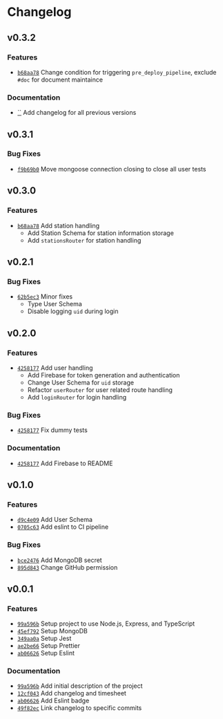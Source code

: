 # Changelog

## v0.3.2

### Features
- [`b68aa78`](https://github.com/wangc9/journey-reviewer-backend/commit/6a586df286e524cd205bb975beeb52d191501b8c) Change condition for triggering `pre_deploy_pipeline`, exclude `#doc` for document maintaince

### Documentation

- [``](https://github.com/wangc9/journey-reviewer-backend/commit/42581778fb4ff00561c41906e61ef3cc1cb24fd8) Add changelog for all previous versions


## v0.3.1

### Bug Fixes

- [`f9b69b0`](https://github.com/wangc9/journey-reviewer-backend/commit/f9b69b0593027f693df5792dbe37fd179585434a) Move mongoose connection closing to close all user tests


## v0.3.0

### Features
- [`b68aa78`](https://github.com/wangc9/journey-reviewer-backend/commit/b68aa789d308c5ff52e3666968fe68bdcc7d4ea9) Add station handling
  - Add Station Schema for station information storage
  - Add `stationsRouter` for station handling


## v0.2.1

### Bug Fixes

- [`62b5ec3`](https://github.com/wangc9/journey-reviewer-backend/commit/62b5ec3799ea010671c51d6519d56b3be204cdcb) Minor fixes
  - Type User Schema
  - Disable logging `uid` during login


## v0.2.0

### Features
- [`4258177`](https://github.com/wangc9/journey-reviewer-backend/commit/42581778fb4ff00561c41906e61ef3cc1cb24fd8) Add user handling
  - Add Firebase for token generation and authentication
  - Change User Schema for `uid` storage
  - Refactor `userRouter` for user related route handling
  - Add `loginRouter` for login handling

### Bug Fixes

- [`4258177`](https://github.com/wangc9/journey-reviewer-backend/commit/42581778fb4ff00561c41906e61ef3cc1cb24fd8) Fix dummy tests

### Documentation

- [`4258177`](https://github.com/wangc9/journey-reviewer-backend/commit/42581778fb4ff00561c41906e61ef3cc1cb24fd8) Add Firebase to README


## v0.1.0

### Features
- [`d9c4e09`](https://github.com/wangc9/journey-reviewer-backend/commit/d9c4e09d17c72df5f590c948496c0fb9d72145b7) Add User Schema
- [`0705c63`](https://github.com/wangc9/journey-reviewer-backend/commit/0705c6300156077a803a9dd79b92d1c52526133a) Add eslint to CI pipeline

### Bug Fixes

- [`bce2476`](https://github.com/wangc9/journey-reviewer-backend/commit/bce2476bf6838014bc07f79709285cb7f3b43a7d) Add MongoDB secret
- [`895d843`](https://github.com/wangc9/journey-reviewer-backend/commit/895d84312152f2eecb14d268a80d74dfa04f8331) Change GitHub permission


## v0.0.1

### Features
- [`99a596b`](https://github.com/wangc9/journey-reviewer-backend/commit/99a596bf7d202c3ab141a6a6d623ecd60759697d) Setup project to use Node.js, Express, and TypeScript
- [`45ef792`](https://github.com/wangc9/journey-reviewer-backend/commit/45ef7925823f92f884c82433afc9ec604d86bf76) Setup MongoDB
- [`349aa0a`](https://github.com/wangc9/journey-reviewer-backend/commit/349aa0a782152d3d0a80bfbb907a8d99493f9365) Setup Jest
- [`ae2be66`](https://github.com/wangc9/journey-reviewer-backend/commit/ae2be66515c3b3c8fbb69073ef58cdf0a43b9ad8) Setup Prettier
- [`ab06626`](https://github.com/wangc9/journey-reviewer-backend/commit/ab0662653337f33b75165d671613f1638221d1e1) Setup Eslint

### Documentation

- [`99a596b`](https://github.com/wangc9/journey-reviewer-backend/commit/99a596bf7d202c3ab141a6a6d623ecd60759697d) Add initial description of the project
- [`12cf043`](https://github.com/wangc9/journey-reviewer-backend/commit/12cf0435af055006ce929d741434ee41cb974598) Add changelog and timesheet
- [`ab06626`](https://github.com/wangc9/journey-reviewer-backend/commit/ab0662653337f33b75165d671613f1638221d1e1) Add Eslint badge
- [`49f82ec`](https://github.com/wangc9/journey-reviewer-backend/commit/49f82ecd46aaaf592926f7ab9f22895a4be4107a) Link changelog to specific commits
